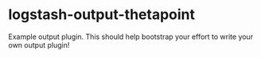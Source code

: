 # logstash-output-thetapoint
Example output plugin. This should help bootstrap your effort to write your own output plugin!
